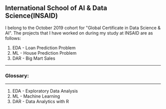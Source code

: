 International School of AI & Data Science(INSAID)
---
I belong to the October 2019 cohort for "Global Certificate in Data Science & AI". The projects that I have worked on during my study at INSAID are as follows:
1. EDA - Loan Prediction Problem 
2. ML - House Prediction Problem
3. DAR - Big Mart Sales
---
### Glossary:
---
1. EDA - Exploratory Data Analysis
2. ML - Machine Learning
3. DAR - Data Analytics with R
